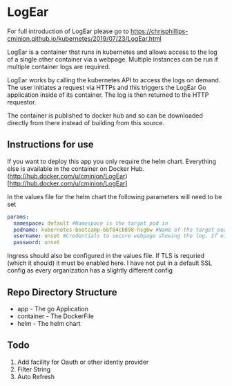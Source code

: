 # LogEar


For full introduction of LogEar please go to  https://chrisphillips-cminion.github.io/kubernetes/2019/07/23/LogEar.html

LogEar is a container that runs in kubernetes and allows access to the log of a single other container via a webpage. Multiple instances can be run if multiple container logs are required.

LogEar works by calling the kubernetes API to access the logs on demand. The user initiates a request via HTTPs and this triggers the LogEar Go application inside of its container. The log is then returned to the HTTP requestor.


The container is published to docker hub and so can be downloaded directly from there instead of building from this source.


## Instructions for use

If you want to deploy this app you only require the helm chart. Everything else is available in the container on Docker Hub. (http://hub.docker.com/u/cminion/LogEar)[http://hub.docker.com/u/cminion/LogEar]

In the values file for the helm chart the following parameters will need to be set

```yaml
params:
  namespace: default #Namespace is the target pod in
  podname: kubernetes-bootcamp-6bf84cb898-hsg6w #Name of the target pod
  username: unset #Credentials to secure webpage showing the log. If either of these are set to 'unset' then there is no challenge.
  password: unset
```

Ingress should also be configured in the values file. If TLS is requried (which it should) it must be enabled here. I have not put in a default SSL config as every organization has a slightly different config


## Repo Directory Structure

* app  - The go Application
* container - The DockerFile
* helm - The helm chart


## Todo
1. Add facility for Oauth or other identiy provider
2. Filter String
3. Auto Refresh
